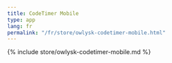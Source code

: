 ```yaml
---
title: CodeTimer Mobile
type: app
lang: fr
permalink: "/fr/store/owlysk-codetimer-mobile.html"
---
```


{% include store/owlysk-codetimer-mobile.md %}
